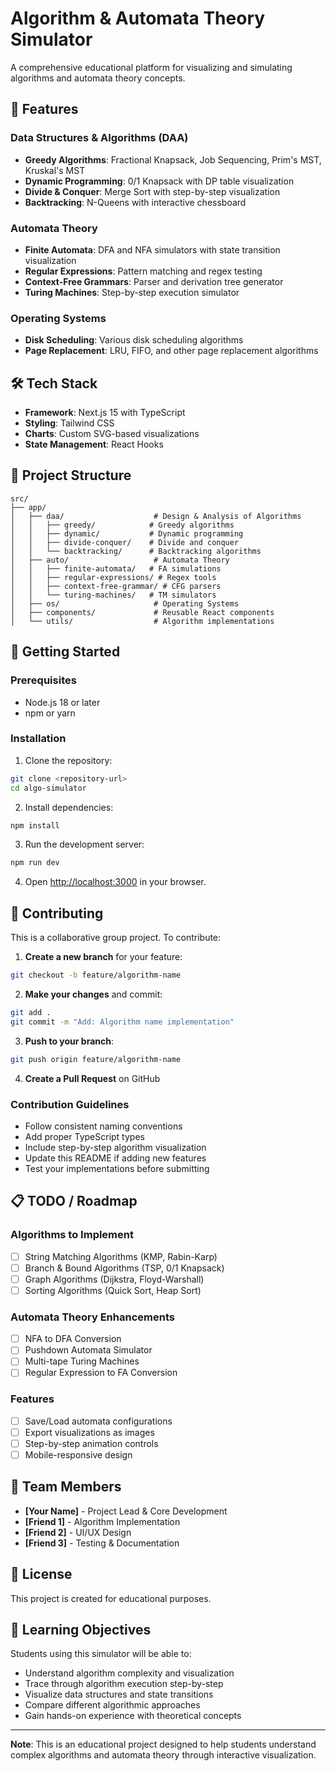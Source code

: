 # Algorithm & Automata Theory Simulator

A comprehensive educational platform for visualizing and simulating algorithms and automata theory concepts.

## 🚀 Features

### Data Structures & Algorithms (DAA)
- **Greedy Algorithms**: Fractional Knapsack, Job Sequencing, Prim's MST, Kruskal's MST
- **Dynamic Programming**: 0/1 Knapsack with DP table visualization
- **Divide & Conquer**: Merge Sort with step-by-step visualization
- **Backtracking**: N-Queens with interactive chessboard

### Automata Theory
- **Finite Automata**: DFA and NFA simulators with state transition visualization
- **Regular Expressions**: Pattern matching and regex testing
- **Context-Free Grammars**: Parser and derivation tree generator
- **Turing Machines**: Step-by-step execution simulator

### Operating Systems
- **Disk Scheduling**: Various disk scheduling algorithms
- **Page Replacement**: LRU, FIFO, and other page replacement algorithms

## 🛠️ Tech Stack

- **Framework**: Next.js 15 with TypeScript
- **Styling**: Tailwind CSS
- **Charts**: Custom SVG-based visualizations
- **State Management**: React Hooks

## 📁 Project Structure

```
src/
├── app/
│   ├── daa/                    # Design & Analysis of Algorithms
│   │   ├── greedy/            # Greedy algorithms
│   │   ├── dynamic/           # Dynamic programming
│   │   ├── divide-conquer/    # Divide and conquer
│   │   └── backtracking/      # Backtracking algorithms
│   ├── auto/                   # Automata Theory
│   │   ├── finite-automata/   # FA simulations
│   │   ├── regular-expressions/ # Regex tools
│   │   ├── context-free-grammar/ # CFG parsers
│   │   └── turing-machines/   # TM simulators
│   ├── os/                     # Operating Systems
│   ├── components/             # Reusable React components
│   └── utils/                  # Algorithm implementations
```

## 🚀 Getting Started

### Prerequisites
- Node.js 18 or later
- npm or yarn

### Installation

1. Clone the repository:
```bash
git clone <repository-url>
cd algo-simulator
```

2. Install dependencies:
```bash
npm install
```

3. Run the development server:
```bash
npm run dev
```

4. Open [http://localhost:3000](http://localhost:3000) in your browser.

## 👥 Contributing

This is a collaborative group project. To contribute:

1. **Create a new branch** for your feature:
```bash
git checkout -b feature/algorithm-name
```

2. **Make your changes** and commit:
```bash
git add .
git commit -m "Add: Algorithm name implementation"
```

3. **Push to your branch**:
```bash
git push origin feature/algorithm-name
```

4. **Create a Pull Request** on GitHub

### Contribution Guidelines

- Follow consistent naming conventions
- Add proper TypeScript types
- Include step-by-step algorithm visualization
- Update this README if adding new features
- Test your implementations before submitting

## 📋 TODO / Roadmap

### Algorithms to Implement
- [ ] String Matching Algorithms (KMP, Rabin-Karp)
- [ ] Branch & Bound Algorithms (TSP, 0/1 Knapsack)
- [ ] Graph Algorithms (Dijkstra, Floyd-Warshall)
- [ ] Sorting Algorithms (Quick Sort, Heap Sort)

### Automata Theory Enhancements
- [ ] NFA to DFA Conversion
- [ ] Pushdown Automata Simulator
- [ ] Multi-tape Turing Machines
- [ ] Regular Expression to FA Conversion

### Features
- [ ] Save/Load automata configurations
- [ ] Export visualizations as images
- [ ] Step-by-step animation controls
- [ ] Mobile-responsive design

## 🤝 Team Members

- **[Your Name]** - Project Lead & Core Development
- **[Friend 1]** - Algorithm Implementation
- **[Friend 2]** - UI/UX Design
- **[Friend 3]** - Testing & Documentation

## 📝 License

This project is created for educational purposes.

## 🎯 Learning Objectives

Students using this simulator will be able to:
- Understand algorithm complexity and visualization
- Trace through algorithm execution step-by-step
- Visualize data structures and state transitions
- Compare different algorithmic approaches
- Gain hands-on experience with theoretical concepts

---

**Note**: This is an educational project designed to help students understand complex algorithms and automata theory through interactive visualization.

